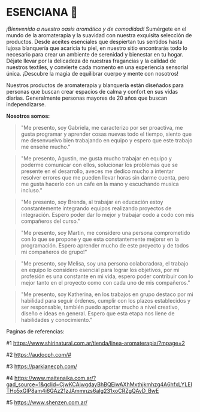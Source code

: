 # ESENCIANA 💐

*¡Bienvenido a nuestro oasis aromático y de comodidad!* Sumérgete en el mundo de la aromaterapia y la suavidad con nuestra exquisita selección de productos. Desde aceites esenciales que despiertan tus sentidos hasta lujosa blanquería que acaricia tu piel, en nuestro sitio encontrarás todo lo necesario para crear un ambiente de serenidad y bienestar en tu hogar. Déjate llevar por la delicadeza de nuestras fragancias y la calidad de nuestros textiles, y convierte cada momento en una experiencia sensorial única. ¡Descubre la magia de equilibrar cuerpo y mente con nosotros!

Nuestros productos de aromaterapia y blanquería están diseñados para personas que buscan crear espacios de calma y confort en sus vidas diarias. Generalmente personas mayores de 20 años que buscan independizarse.

**Nosotros somos:**

> "Me presento, soy Gabriela, me caracterizo por ser proactiva, me gusta programar y aprender cosas nuevas todo el tiempo, siento que me desenvuelvo bien trabajando en equipo y espero que este trabajo me enseñe mucho."

> "Me presento, Agustin, me gusta mucho trabajar en equipo y poderme comunicar con ellos, solucionar los problemas que se presente en el desarrollo, aveces me dedico mucho a intentar resolver errores que me pueden llevar horas sin darme cuenta, pero me gusta hacerlo con un cafe en la mano y escuchando musica incluso."

> "Me presento, soy Brenda, al trabajar en educación estoy constantemente integrando equipos realizando proyectos de integración. Espero poder dar lo mejor y trabajar codo a codo con mis compañeros del curso."

> "Me presento, soy Martin, me considero una persona comprometido con lo que se propone y que esta constantemente mejorsr en la programación. Espero aprender mucho de este proyecto y de todos mi compañeros de grupo!"

> "Me presento, soy Melisa, soy una persona colaboradora, el trabajo en equipo lo considero esencial para lograr los objetivos, por mi profesión es una constante en mi vida, espero poder contribuir con lo mejor tanto en el proyecto como con cada uno de mis compañeros."

> "Me presento, soy Katherina, en los trabajos en grupo destaco por mi habilidad para seguir órdenes, cumplir con los plazos establecidos y ser responsable, también puedo aportar mucho a nivel creativo, diseño e ideas en general. Espero que esta etapa nos llene de habilidades y conocimiento."


Paginas de referencias:

#1 https://www.shirinatural.com.ar/tienda/linea-aromaterapia/?mpage=2

#2 https://audocph.com/#

#3 https://parklanecph.com/

#4 https://www.maitenaika.com.ar/?gad_source=1&gclid=CjwKCAjwgdayBhBQEiwAXhMxthjkmhzg4A6hfxLYLEITHo5xGlP8am4i6GAz21zJAmmnzs6aIg231xoCRZgQAvD_BwE

#5 https://www.shenzen.com.ar/
